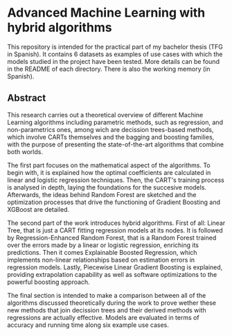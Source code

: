 # Advanced Machine Learning with hybrid algorithms

This repository is intended for the practical part of my bachelor thesis (TFG in Spanish). It contains 6 datasets as examples of use cases with which the models studied in the project have been tested. More details can be found in the README of each directory. There is also the working memory (in Spanish).

## Abstract

This research carries out a theoretical overview of different Machine Learning algorithms including parametric methods, such as regression, and non-parametrics ones, among wich are decission trees-based methods, which involve CARTs themselves and the bagging and boosting families, with the purpose of presenting the state-of-the-art algorithms that combine both worlds.

The first part focuses on the mathematical aspect of the algorithms. To begin with, it is explained how the optimal coefficients are calculated in linear and logistic regression techniques. Then, the CART's training process is analysed in depth, laying the foundations for the succesive models. Afterwards, the ideas behind Random Forest are sketched and the optimization processes that drive the functioning of Gradient Boosting and XGBoost are detailed.

The second part of the work introduces hybrid algorithms. First of all: Linear Tree, that is just a CART fitting regression models at its nodes. It is followed by Regression-Enhanced Random Forest, that is a Random Forest trained over the errors made by a linear or logistic regression, enriching its predictions. Then it comes Explainable Boosted Regression, which implements non-linear relationships based on estimation errors in regression models. Lastly, Piecewise Linear Gradient Boosting is explained, providing extrapolation capability as well as software optimizations to the powerful boosting approach.

The final section is intended to make a comparison between all of the algorithms discussed theoretically during the work to prove wether these new methods that join decission trees and their derived methods with regressions are actually effective. Models are evaluated in terms of accuracy and running time along six example use cases.
